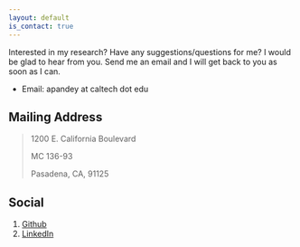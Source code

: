 ```yaml
---
layout: default
is_contact: true
---
```

Interested in my research? Have any suggestions/questions for me? I would be glad to hear from you. 
Send me an email and I will get back to you as soon as I can.

* Email: apandey at caltech dot edu

## Mailing Address

> 1200 E. California Boulevard
>
> MC 136-93
>
> Pasadena, CA, 91125


## Social

1. [Github](https://github.com/ayush9pandey)
2. [LinkedIn](https://in.linkedin.com/in/ayush9pandey)
